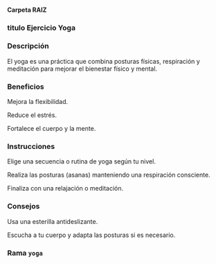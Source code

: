 #### Carpeta RAIZ 


### titulo Ejercicio Yoga

### Descripción
El yoga es una práctica que combina posturas físicas, respiración y meditación para mejorar el bienestar físico y mental.

### Beneficios
Mejora la flexibilidad.

Reduce el estrés.

Fortalece el cuerpo y la mente.

### Instrucciones
Elige una secuencia o rutina de yoga según tu nivel.

Realiza las posturas (asanas) manteniendo una respiración consciente.

Finaliza con una relajación o meditación.

### Consejos
Usa una esterilla antideslizante.

Escucha a tu cuerpo y adapta las posturas si es necesario.


### Rama `yoga`
